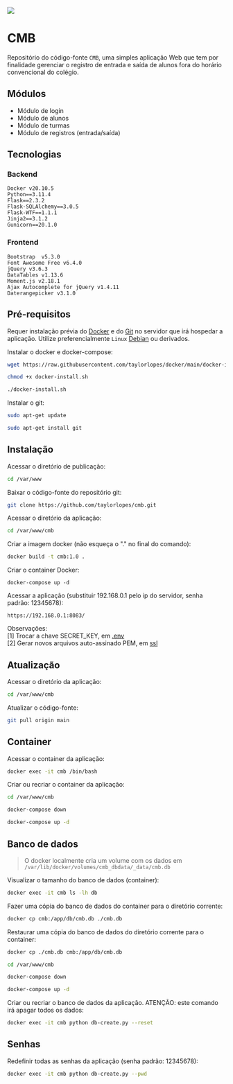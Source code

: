 ![](simba/static/images/logo_labra9.png)

# CMB
Repositório do código-fonte `CMB`, uma simples aplicação Web que tem por finalidade gerenciar o registro de entrada e saída de alunos fora do horário convencional do colégio.  

## Módulos
- Módulo de login
- Módulo de alunos
- Módulo de turmas
- Módulo de registros (entrada/saída)

## Tecnologias

### Backend
`Docker v20.10.5`\
`Python==3.11.4`\
`Flask==2.3.2`\
`Flask-SQLAlchemy==3.0.5`\
`Flask-WTF==1.1.1`\
`Jinja2==3.1.2`\
`Gunicorn==20.1.0` 

### Frontend
`Bootstrap  v5.3.0`\
`Font Awesome Free v6.4.0`\
`jQuery v3.6.3`\
`DataTables v1.13.6`\
`Moment.js v2.18.1`\
`Ajax Autocomplete for jQuery v1.4.11`\
`Daterangepicker v3.1.0`


## Pré-requisitos
Requer instalação prévia do [Docker](https://www.docker.com/) e do [Git](https://git-scm.com/) no servidor que irá hospedar a aplicação. Utilize preferencialmente `Linux` [Debian](https://www.debian.org/) ou derivados.

Instalar o docker e docker-compose:
```bash
wget https://raw.githubusercontent.com/taylorlopes/docker/main/docker-install.sh

chmod +x docker-install.sh

./docker-install.sh
```

Instalar o git:
```bash
sudo apt-get update

sudo apt-get install git
```

## Instalação

Acessar o diretório de publicação:
```bash
cd /var/www
```

Baixar o código-fonte do repositório git:
```bash
git clone https://github.com/taylorlopes/cmb.git
```

Acessar o diretório da aplicação:
```bash
cd /var/www/cmb
```

Criar a imagem docker (não esqueça o "." no final do comando):
```bash
docker build -t cmb:1.0 .
```

Criar o container Docker:
```
docker-compose up -d
```

Acessar a aplicação (substituir 192.168.0.1 pelo ip do servidor, senha padrão: 12345678):
```
https://192.168.0.1:8083/
```

Observações:\
[1] Trocar a chave SECRET_KEY, em [.env](https://github.com/taylorlopes/cmb/blob/main/.env)\
[2] Gerar novos arquivos auto-assinado PEM, em [ssl](https://github.com/taylorlopes/cmb/tree/main/ssl)

 
## Atualização

Acessar o diretório da aplicação:
```bash
cd /var/www/cmb
```

Atualizar o código-fonte:
```bash
git pull origin main
```

## Container

Acessar o container da aplicação:
```bash
docker exec -it cmb /bin/bash
```

Criar ou recriar o container da aplicação:
```bash
cd /var/www/cmb

docker-compose down

docker-compose up -d
```

## Banco de dados

> O docker localmente cria um volume com os dados em `/var/lib/docker/volumes/cmb_dbdata/_data/cmb.db`

Visualizar o tamanho do banco de dados (container):
```bash
docker exec -it cmb ls -lh db
```

Fazer uma cópia do banco de dados do container para o diretório corrente:
```bash
docker cp cmb:/app/db/cmb.db ./cmb.db
```

Restaurar uma cópia do banco de dados do diretório corrente para o container:
```bash
docker cp ./cmb.db cmb:/app/db/cmb.db 

cd /var/www/cmb

docker-compose down

docker-compose up -d
```

Criar ou recriar o banco de dados da aplicação. ATENÇÃO: este comando irá apagar todos os dados:
```bash
docker exec -it cmb python db-create.py --reset
```

## Senhas

Redefinir todas as senhas da aplicação (senha padrão: 12345678):
```bash
docker exec -it cmb python db-create.py --pwd
```
